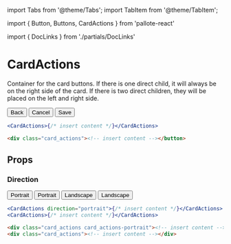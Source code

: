 ---
---
import Tabs from '@theme/Tabs';
import TabItem from '@theme/TabItem';

import { Button, Buttons, CardActions } from 'pallote-react'

import { DocLinks } from './partials/DocLinks'

# CardActions

Container for the card buttons. If there is one direct child, it will always be on the right side of the card. If there is two direct children, they will be placed on the left and right side.

<DocLinks
  figma="https://www.figma.com/design/bEeQ97jqZFWepD0x4oU5k7/Pallote?node-id=2813-7036&t=ZYFabUeMuvoaOdby-11"
  storybook="https://react.pallote.com/?path=/docs/components-cardactions--docs"
/>

<div class="docs_block">
  <CardActions>
    <Button color="grey">Back</Button>
    <Buttons>
      <Button color="error">Cancel</Button>
      <Button color="primary">Save</Button>
    </Buttons>
  </CardActions>
</div>

<Tabs groupId="package" queryString>
  <TabItem value="react" label="React">

```jsx
<CardActions>{/* insert content */}</CardActions>
```
  </TabItem>
  <TabItem value="css" label="CSS">

```html
<div class="card_actions"><!-- insert content --></button>
```
  </TabItem>
</Tabs>

## Props

### Direction

<div class="docs_block" style={{gap: '2rem'}}>

  <CardActions direction="portrait">
    <Button color="grey">Portrait</Button>
    <Button color="primary">Portrait</Button>
  </CardActions>
  <CardActions>
    <Button color="grey">Landscape</Button>
    <Button color="primary">Landscape</Button>
  </CardActions>
</div>

<Tabs groupId="package" queryString>
   <TabItem value="react" label="React">
  
```jsx
<CardActions direction="portrait">{/* insert content */}</CardActions>
<CardActions>{/* insert content */}</CardActions>
```
  </TabItem>
  <TabItem value="css" label="CSS">

```html
<div class="card_actions card_actions-portrait"><!-- insert content --></div>
<div class="card_actions"><!-- insert content --></div>
```
  </TabItem>
</Tabs>
